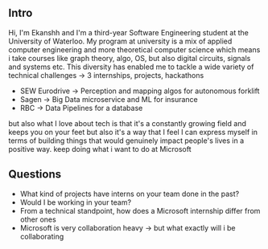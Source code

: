 ## Intro 

Hi, I'm Ekanshh and I'm a third-year Software Engineering student at the University of Waterloo. My program at university is a mix of applied computer engineering and more theoretical computer science which means i take courses like graph theory, algo, OS, but also digital circuits, signals and systems etc. This diversity has enabled me to tackle a wide variety of technical challenges -> 3 internships, projects, hackathons 

- SEW Eurodrive -> Perception and mapping algos for autonomous forklift 
- Sagen -> Big Data microservice and ML for insurance 
- RBC -> Data Pipelines for a database 

but also what I love about tech is that it's a constantly growing field and keeps you on your feet but also it's a way that I feel I can express myself in terms of building things that would genuinely impact people's lives in a positive way. keep doing what i want to do at Microsoft 


## Questions 
- What kind of projects have interns on your team done in the past?
- Would I be working in your team?
- From a technical standpoint, how does a Microsoft internship differ from other ones 
- Microsoft is very collaboration heavy -> but what exactly will i be collaborating